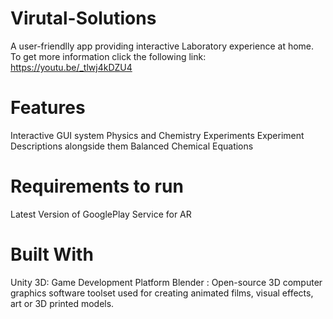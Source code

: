 # Virutal-Solutions
A user-friendlly app providing interactive Laboratory experience at home. To get more information click the following link: https://youtu.be/_tlwj4kDZU4

# Features
Interactive GUI system
Physics and Chemistry Experiments
Experiment Descriptions alongside them
Balanced Chemical Equations

# Requirements to run
Latest Version of GooglePlay Service for AR

# Built With
Unity 3D: Game Development Platform
Blender : Open-source 3D computer graphics software toolset used for creating animated films, visual effects, art or 3D printed models.

